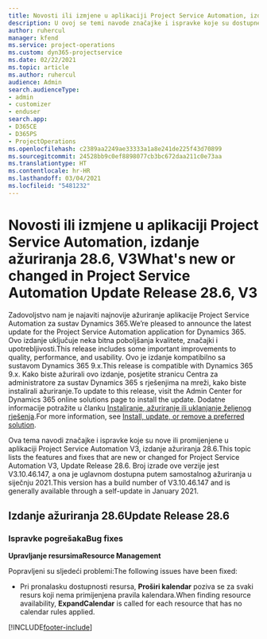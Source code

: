 ```yaml
---
title: Novosti ili izmjene u aplikaciji Project Service Automation, izdanje ažuriranja 28.6, hitni popravak, V3
description: U ovoj se temi navode značajke i ispravke koje su dostupne u izdanju ažuriranja 28.6. hitnog popravka aplikacije Project Service Automation, V3.
author: ruhercul
manager: kfend
ms.service: project-operations
ms.custom: dyn365-projectservice
ms.date: 02/22/2021
ms.topic: article
ms.author: ruhercul
audience: Admin
search.audienceType:
- admin
- customizer
- enduser
search.app:
- D365CE
- D365PS
- ProjectOperations
ms.openlocfilehash: c2389aa2249ae33333a1a8e241de225f43d70899
ms.sourcegitcommit: 24528bb9c0ef8898077cb3bc672daa211c0e73aa
ms.translationtype: HT
ms.contentlocale: hr-HR
ms.lasthandoff: 03/04/2021
ms.locfileid: "5481232"
---
```

# <a name="whats-new-or-changed-in-project-service-automation-update-release-286-v3"></a><span data-ttu-id="b80f5-103">Novosti ili izmjene u aplikaciji Project Service Automation, izdanje ažuriranja 28.6, V3</span><span class="sxs-lookup"><span data-stu-id="b80f5-103">What's new or changed in Project Service Automation Update Release 28.6, V3</span></span>

<span data-ttu-id="b80f5-104">Zadovoljstvo nam je najaviti najnovije ažuriranje aplikacije Project Service Automation za sustav Dynamics 365.</span><span class="sxs-lookup"><span data-stu-id="b80f5-104">We’re pleased to announce the latest update for the Project Service Automation application for Dynamics 365.</span></span> <span data-ttu-id="b80f5-105">Ovo izdanje uključuje neka bitna poboljšanja kvalitete, značajki i upotrebljivosti.</span><span class="sxs-lookup"><span data-stu-id="b80f5-105">This release includes some important improvements to quality, performance, and usability.</span></span> <span data-ttu-id="b80f5-106">Ovo je izdanje kompatibilno sa sustavom Dynamics 365 9.x.</span><span class="sxs-lookup"><span data-stu-id="b80f5-106">This release is compatible with Dynamics 365 9.x.</span></span> <span data-ttu-id="b80f5-107">Kako biste ažurirali ovo izdanje, posjetite stranicu Centra za administratore za sustav Dynamics 365 s rješenjima na mreži, kako biste instalirali ažuriranje.</span><span class="sxs-lookup"><span data-stu-id="b80f5-107">To update to this release, visit the Admin Center for Dynamics 365 online solutions page to install the update.</span></span> <span data-ttu-id="b80f5-108">Dodatne informacije potražite u članku [Instaliranje, ažuriranje ili uklanjanje željenog rješenja](https://docs.microsoft.com/power-platform/admin/install-remove-preferred-solution).</span><span class="sxs-lookup"><span data-stu-id="b80f5-108">For more information, see [Install, update, or remove a preferred solution](https://docs.microsoft.com/power-platform/admin/install-remove-preferred-solution).</span></span>

<span data-ttu-id="b80f5-109">Ova tema navodi značajke i ispravke koje su nove ili promijenjene u aplikaciji Project Service Automation V3, izdanje ažuriranja 28.6.</span><span class="sxs-lookup"><span data-stu-id="b80f5-109">This topic lists the features and fixes that are new or changed for Project Service Automation V3, Update Release 28.6.</span></span> <span data-ttu-id="b80f5-110">Broj izrade ove verzije jest V3.10.46.147, a ona je uglavnom dostupna putem samostalnog ažuriranja u siječnju 2021.</span><span class="sxs-lookup"><span data-stu-id="b80f5-110">This version has a build number of V3.10.46.147 and is generally available through a self-update in January 2021.</span></span>

## <a name="update-release-286"></a><span data-ttu-id="b80f5-111">Izdanje ažuriranja 28.6</span><span class="sxs-lookup"><span data-stu-id="b80f5-111">Update Release 28.6</span></span>

### <a name="bug-fixes"></a><span data-ttu-id="b80f5-112">Ispravke pogrešaka</span><span class="sxs-lookup"><span data-stu-id="b80f5-112">Bug fixes</span></span>


<span data-ttu-id="b80f5-113">**Upravljanje resursima**</span><span class="sxs-lookup"><span data-stu-id="b80f5-113">**Resource Management**</span></span>

<span data-ttu-id="b80f5-114">Popravljeni su sljedeći problemi:</span><span class="sxs-lookup"><span data-stu-id="b80f5-114">The following issues have been fixed:</span></span>

- <span data-ttu-id="b80f5-115">Pri pronalasku dostupnosti resursa, **Proširi kalendar** poziva se za svaki resurs koji nema primijenjena pravila kalendara.</span><span class="sxs-lookup"><span data-stu-id="b80f5-115">When finding resource availability, **ExpandCalendar** is called for each resource that has no calendar rules applied.</span></span>


[!INCLUDE[footer-include](../includes/footer-banner.md)]
